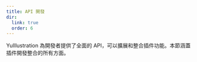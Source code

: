 ```yaml
---
title: API 開發
dir:
  link: true
  order: 6
---
```


YuIllustration 為開發者提供了全面的 API，可以擴展和整合插件功能。本節涵蓋插件開發整合的所有方面。

<div class="catalog-display-container">
  <Catalog base="/zh-TW/plugins/yuseries/YuIllustration/api/"/>
</div>
